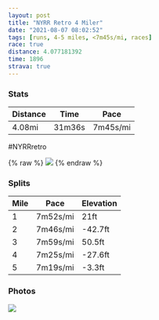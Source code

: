 ```yaml
---
layout: post
title: "NYRR Retro 4 Miler"
date: "2021-08-07 08:02:52"
tags: [runs, 4-5 miles, <7m45s/mi, races]
race: true
distance: 4.077181392
time: 1896
strava: true
---
```


### Stats

| Distance | Time | Pace |
|----------|------|------|
|4.08mi|31m36s|7m45s/mi|

#NYRRretro

{% raw %}
<img src='https://maps.googleapis.com/maps/api/staticmap?maptype=roadmap&path=enc:shzwFxbnbMg@[c@QSQYGw@EM?]HmAx@a@LK@WG_@E_@S[U][k@]MSo@iAOc@G_@Wq@e@u@IEUCuALa@A_Aa@mAY_@CuAi@QE{@e@sBoAOYwAwAu@{@e@a@qBkA{Ao@eAy@c@]]a@g@aAK_@e@sCEg@@c@Hk@?q@VmBC_@Sy@[_@eAw@a@Qu@i@[OQOyCmBUSo@]o@c@wAy@}AgA_Ae@WWg@U][aBcAgAk@[Mg@KcA@[F_@@o@OaBMa@@c@Ja@T_@b@i@T_@Bk@Io@Q}Au@uAcA][a@g@a@[_@e@[]s@qAi@w@c@Yg@I_BPo@?i@MgCMK?_@HMd@El@?fAJ\Rb@Vd@V`@j@fARn@Lv@FHHZE~@KdAOl@y@jBs@hAAJVTTh@ZrBFVJr@h@nA^n@dAv@x@^b@Z^Px@Jp@Xh@Lb@`@^d@RPJDz@jBFZTj@X`@ZTfA`@ZGx@Gv@BfA`@r@dAl@`C^jBL^Vl@~@bBXZ`@Zj@RhAl@^Ld@CTFv@?rDw@j@S|@GP@d@LZDPJdC~A|AxBh@|AHd@Xf@^f@NHh@JfAAb@MlACj@DVJbA`ANNVd@t@dAn@`Bb@h@n@pAJDLBv@n@b@X^`@PLb@v@Hd@rAhCV^Xh@|@`AFBd@CrBPf@E~@Ax@U`@@t@In@PZN`@FXf@ZbA`@nCr@bAfA~@d@BdCb@THJFb@Tr@V&key=AIzaSyC1MId7bFpkLXNAaYhBSTb8jLyiSqzbDtM&size=800x800&markers=color:yellow|label:S|40.7721,-73.96925&markers=color:green|label:F|40.77240999999999,-73.97653000000005'>
{% endraw %}

### Splits

| Mile | Pace | Elevation |
|------|------|-----------|
|1|7m52s/mi|21ft|
|2|7m46s/mi|-42.7ft|
|3|7m59s/mi|50.5ft|
|4|7m25s/mi|-27.6ft|
|5|7m19s/mi|-3.3ft|

### Photos
<img src='https://dgtzuqphqg23d.cloudfront.net/uFcnLbnnfmsqhq1mjAAKnVKRdHoxZxBexmTMHX4aBBU-576x768.jpg'>
